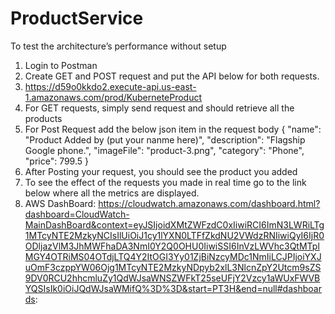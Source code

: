 # ProductService

To test the architecture’s performance without setup
1.	Login to Postman
2.	Create GET and POST request and put the API below for both requests.
3.	https://d59o0kkdo2.execute-api.us-east-1.amazonaws.com/prod/KuberneteProduct
4.	For GET requests, simply send request and should retrieve all the products
5.	For Post Request add the below json item in the request body
{
      "name": "Product Added by (put your nanme here)",
      "description": "Flagship Google phone.",
      "imageFile": "product-3.png",
      "category": "Phone",
      "price": 799.5
}
6.	After Posting your request, you should see the product you added
7.	To see the effect of the requests you made in real time go to the link below where all the metrics are displayed.
8.	AWS DashBoard:
https://cloudwatch.amazonaws.com/dashboard.html?dashboard=CloudWatch-MainDashBoard&context=eyJSIjoidXMtZWFzdC0xIiwiRCI6ImN3LWRiLTg1MTcyNTE2MzkyNCIsIlUiOiJ1cy1lYXN0LTFfZkdNU2VWdzRNIiwiQyI6IjR0ODljazVlM3JhMWFhaDA3NmI0Y2Q0OHU0IiwiSSI6InVzLWVhc3QtMTplMGY4OTRiMS04OTdjLTQ4Y2ItOGI3Yy01ZjBiNzcyMDc1NmIiLCJPIjoiYXJuOmF3czppYW06Ojg1MTcyNTE2MzkyNDpyb2xlL3NlcnZpY2Utcm9sZS9DV0RCU2hhcmluZy1QdWJsaWNSZWFkT25seUFjY2Vzcy1aWUxFWVBYQSIsIk0iOiJQdWJsaWMifQ%3D%3D&start=PT3H&end=null#dashboards:

